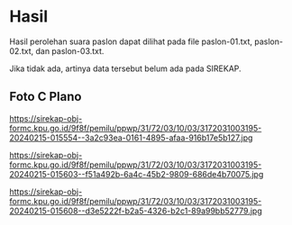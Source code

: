 # Hasil

Hasil perolehan suara paslon dapat dilihat pada file paslon-01.txt, paslon-02.txt, dan paslon-03.txt.

Jika tidak ada, artinya data tersebut belum ada pada SIREKAP.

## Foto C Plano

https://sirekap-obj-formc.kpu.go.id/9f8f/pemilu/ppwp/31/72/03/10/03/3172031003195-20240215-015554--3a2c93ea-0161-4895-afaa-916b17e5b127.jpg

https://sirekap-obj-formc.kpu.go.id/9f8f/pemilu/ppwp/31/72/03/10/03/3172031003195-20240215-015603--f51a492b-6a4c-45b2-9809-686de4b70075.jpg

https://sirekap-obj-formc.kpu.go.id/9f8f/pemilu/ppwp/31/72/03/10/03/3172031003195-20240215-015608--d3e5222f-b2a5-4326-b2c1-89a99bb52779.jpg
